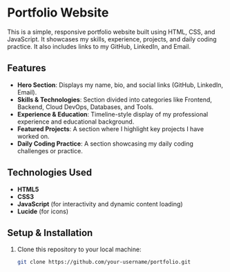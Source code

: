 # Portfolio Website

This is a simple, responsive portfolio website built using HTML, CSS, and JavaScript. It showcases my skills, experience, projects, and daily coding practice. It also includes links to my GitHub, LinkedIn, and Email.

## Features

- **Hero Section**: Displays my name, bio, and social links (GitHub, LinkedIn, Email).
- **Skills & Technologies**: Section divided into categories like Frontend, Backend, Cloud DevOps, Databases, and Tools.
- **Experience & Education**: Timeline-style display of my professional experience and educational background.
- **Featured Projects**: A section where I highlight key projects I have worked on.
- **Daily Coding Practice**: A section showcasing my daily coding challenges or practice.

## Technologies Used

- **HTML5**
- **CSS3**
- **JavaScript** (for interactivity and dynamic content loading)
- **Lucide** (for icons)

## Setup & Installation

1. Clone this repository to your local machine:
   ```bash
   git clone https://github.com/your-username/portfolio.git
